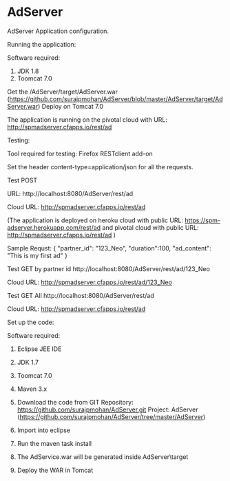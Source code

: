 # AdServer
AdServer Application configuration.

Running the application:

Software required:

1. JDK 1.8
2. Toomcat 7.0

Get the /AdServer/target/AdServer.war
(https://github.com/surajpmohan/AdServer/blob/master/AdServer/target/AdServer.war)
Deploy on Tomcat 7.0

The application is running on the pivotal cloud with URL: http://spmadserver.cfapps.io/rest/ad

Testing:

Tool required for testing:
Firefox RESTclient add-on

Set the header content-type=application/json for all the requests.

Test POST

URL: http://localhost:8080/AdServer/rest/ad

Cloud URL: http://spmadserver.cfapps.io/rest/ad


(The application is deployed on 
heroku cloud with public URL: https://spm-adserver.herokuapp.com/rest/ad and 
pivotal cloud with public URL: http://spmadserver.cfapps.io/rest/ad )

Sample Requst: 
{
 "partner_id": "123_Neo",
 "duration":100,
 "ad_content": "This is my first ad"
}

Test GET by partner id
http://localhost:8080/AdServer/rest/ad/123_Neo

Cloud URL: http://spmadserver.cfapps.io/rest/ad/123_Neo

Test GET All
http://localhost:8080/AdServer/rest/ad

Cloud URL: http://spmadserver.cfapps.io/rest/ad

Set up the code:

Software required:
1. Eclipse JEE IDE
2. JDK 1.7
3. Toomcat 7.0
4. Maven 3.x

1. Download the code from GIT
Repository: https://github.com/surajpmohan/AdServer.git
Project: AdServer
(https://github.com/surajpmohan/AdServer/tree/master/AdServer)

2. Import into eclipse
3. Run the maven task install
4. The AdService.war will be generated inside AdServer\target
5. Deploy the WAR in Tomcat
